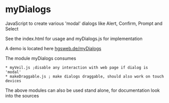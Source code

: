myDialogs
=========

JavaScript to create  various 'modal'  dialogs like Alert, Confirm, Prompt and Select 

See the index.html for usage and myDialogs.js for implementation

A demo is located here <a href='http://hgsweb.de/myDialogs'>hgsweb.de/myDialogs</a>

The module myDialogs consumes

    * myVeil.js ;disable any interaction with web page if dialog is 'modal'
    * makeDraggable.js ; make dialogs draggable, should also work on touch devices

The above modules can also be used stand alone, for documentation look into the sources
